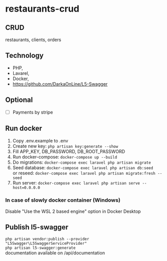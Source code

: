 # restaurants-crud
## CRUD
restaurants, clients, orders

## Technology
+ PHP,
+ Lavarel,
+ Docker,
+ https://github.com/DarkaOnLine/L5-Swagger

## Optional
- [ ] Payments by stripe

## Run docker
1. Copy .env.example to .env
2. Create new key:
`php artisan key:generate --show`
3. Fill APP_KEY, DB_PASSWORD, DB_ROOT_PASSWORD
4. Run docker-compose:
`docker-compose up --build`
5. Do migrations:
`docker-compose exec laravel php artisan migrate`
6. Seed database:
`docker-compose exec laravel php artisan db:seed`  
   or reseed:
`docker-compose exec laravel php artisan migrate:fresh --seed`
7. Run server:
`docker-compose exec laravel php artisan serve --host=0.0.0.0`

### In case of slowly docker container (Windows)
Disable "Use the WSL 2 based engine" option in Docker Desktop

## Publish l5-swagger
`php artisan vendor:publish --provider "L5Swagger\L5SwaggerServiceProvider"`  
`php artisan l5-swagger:generate`  
documentation available on /api/documentation